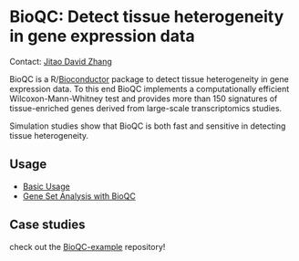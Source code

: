 # BioQC: Detect tissue heterogeneity in gene expression data

Contact: [Jitao David Zhang](jitao_david.zhang@roche.com)

BioQC is a R/[Bioconductor](https://bioconductor.org/packages/release/bioc/html/BioQC.html) package to detect tissue heterogeneity in gene expression data. To this end BioQC implements a computationally efficient Wilcoxon-Mann-Whitney test and provides more than 150 signatures of tissue-enriched genes derived from large-scale transcriptomics studies. 

Simulation studies show that BioQC is both fast and sensitive in detecting tissue heterogeneity. 

## Usage
* [Basic Usage](vignettes/bioqc.md)
* [Gene Set Analysis with BioQC](vignettes/bioqc-signedGenesets.md)

## Case studies
check out the [BioQC-example](https://github.com/Accio/BioQC-example) repository!
